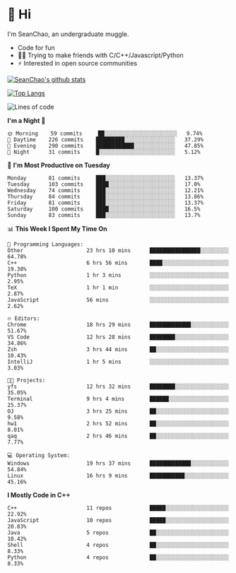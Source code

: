# 👋 Hi
I'm SeanChao, an undergraduate muggle.

- Code for fun
- 👨‍💻 Trying to make friends with C/C++/Javascript/Python
- ⚡ Interested in open source communities

[![SeanChao's github stats](https://i-github-readme-stats.vercel.app/api?username=seanchao&show_icons=true)](https://github.com/anuraghazra/github-readme-stats)

[![Top Langs](https://i-github-readme-stats.vercel.app/api/top-langs/?username=seanchao&layout=compact)](https://github.com/anuraghazra/github-readme-stats)

<!--START_SECTION:waka-->
![Lines of code](https://img.shields.io/badge/From%20Hello%20World%20I%27ve%20Written-1.6%20million%20lines%20of%20code-blue)

**I'm a Night 🦉** 

```text
🌞 Morning    59 commits     ██░░░░░░░░░░░░░░░░░░░░░░░   9.74% 
🌆 Daytime    226 commits    █████████░░░░░░░░░░░░░░░░   37.29% 
🌃 Evening    290 commits    ████████████░░░░░░░░░░░░░   47.85% 
🌙 Night      31 commits     █░░░░░░░░░░░░░░░░░░░░░░░░   5.12%

```
📅 **I'm Most Productive on Tuesday** 

```text
Monday       81 commits     ███░░░░░░░░░░░░░░░░░░░░░░   13.37% 
Tuesday      103 commits    ████░░░░░░░░░░░░░░░░░░░░░   17.0% 
Wednesday    74 commits     ███░░░░░░░░░░░░░░░░░░░░░░   12.21% 
Thursday     84 commits     ███░░░░░░░░░░░░░░░░░░░░░░   13.86% 
Friday       81 commits     ███░░░░░░░░░░░░░░░░░░░░░░   13.37% 
Saturday     100 commits    ████░░░░░░░░░░░░░░░░░░░░░   16.5% 
Sunday       83 commits     ███░░░░░░░░░░░░░░░░░░░░░░   13.7%

```


📊 **This Week I Spent My Time On** 

```text
💬 Programming Languages: 
Other                    23 hrs 10 mins      ████████████████░░░░░░░░░   64.78% 
C++                      6 hrs 56 mins       ████░░░░░░░░░░░░░░░░░░░░░   19.38% 
Python                   1 hr 3 mins         ░░░░░░░░░░░░░░░░░░░░░░░░░   2.95% 
TeX                      1 hr 1 min          ░░░░░░░░░░░░░░░░░░░░░░░░░   2.87% 
JavaScript               56 mins             ░░░░░░░░░░░░░░░░░░░░░░░░░   2.62%

🔥 Editors: 
Chrome                   18 hrs 29 mins      █████████████░░░░░░░░░░░░   51.67% 
VS Code                  12 hrs 28 mins      ████████░░░░░░░░░░░░░░░░░   34.86% 
Zsh                      3 hrs 44 mins       ██░░░░░░░░░░░░░░░░░░░░░░░   10.43% 
IntelliJ                 1 hr 5 mins         ░░░░░░░░░░░░░░░░░░░░░░░░░   3.03%

🐱‍💻 Projects: 
yfs                      12 hrs 32 mins      ████████░░░░░░░░░░░░░░░░░   35.05% 
Terminal                 9 hrs 4 mins        ██████░░░░░░░░░░░░░░░░░░░   25.37% 
OJ                       3 hrs 25 mins       ██░░░░░░░░░░░░░░░░░░░░░░░   9.58% 
hw1                      2 hrs 52 mins       ██░░░░░░░░░░░░░░░░░░░░░░░   8.01% 
qaq                      2 hrs 46 mins       ██░░░░░░░░░░░░░░░░░░░░░░░   7.77%

💻 Operating System: 
Windows                  19 hrs 37 mins      █████████████░░░░░░░░░░░░   54.84% 
Linux                    16 hrs 9 mins       ███████████░░░░░░░░░░░░░░   45.16%

```

**I Mostly Code in C++** 

```text
C++                      11 repos            █████░░░░░░░░░░░░░░░░░░░░   22.92% 
JavaScript               10 repos            █████░░░░░░░░░░░░░░░░░░░░   20.83% 
Java                     5 repos             ██░░░░░░░░░░░░░░░░░░░░░░░   10.42% 
Shell                    4 repos             ██░░░░░░░░░░░░░░░░░░░░░░░   8.33% 
Python                   4 repos             ██░░░░░░░░░░░░░░░░░░░░░░░   8.33%

```



<!--END_SECTION:waka-->

